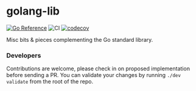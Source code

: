 # golang-lib
[![Go Reference](https://pkg.go.dev/badge/github.com/ibrt/golang-bites.svg)](https://pkg.go.dev/github.com/ibrt/golang-bites)
![CI](https://github.com/ibrt/golang-lib/actions/workflows/ci.yml/badge.svg)
[![codecov](https://codecov.io/github/ibrt/golang-lib/graph/badge.svg?token=ZWR13Z3L1N)](https://codecov.io/github/ibrt/golang-lib)

Misc bits &amp; pieces complementing the Go standard library.

### Developers

Contributions are welcome, please check in on proposed implementation before sending a PR. You can validate your changes by running `./dev validate` from the root of the repo.